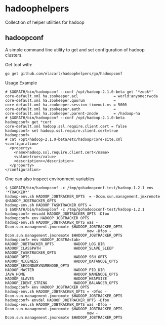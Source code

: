 hadoophelpers
=============

Collection of helper utilities for hadoop

## hadoopconf

A simple command line utility to get and set configuration of hadoop
clusters.

Get tool with:

    go get github.com/elazarl/hadoophelpers/go/hadoopconf

Usage Example

    # $GOPATH/bin/hadoopconf --conf /opt/hadoop-2.1.0-beta get '*zook*'
    core-default.xml ha.zookeeper.acl                = world:anyone:rwcda
    core-default.xml ha.zookeeper.quorum             =
    core-default.xml ha.zookeeper.session-timeout.ms = 5000
    core-default.xml ha.zookeeper.auth               =
    core-default.xml ha.zookeeper.parent-znode       = /hadoop-ha
    # $GOPATH/bin/hadoopconf --conf /opt/hadoop-2.1.0-beta
    hadoopconf> get *cert
    core-default.xml hadoop.ssl.require.client.cert = false
    hadoopconf> set hadoop.ssl.require.client.cert=true
    hadoopconf>
    # cat /opt/hadoop-2.1.0-beta/etc/hadoop/core-site.xml
    <configuration>
      <property>
        <name>hadoop.ssl.require.client.cert</name>
        <value>true</value>
        <description></description>
      </property>
    </configuration> 

One can also inspect environment variables

    $ $GOPATH/bin/hadoopconf -c /tmp/gohadoopconf-test/hadoop-1.2.1 env '*TRACKER*'
    hadoop-env.sh HADOOP_JOBTRACKER_OPTS  = -Dcom.sun.management.jmxremote $HADOOP_JOBTRACKER_OPTS
    hadoop-env.sh HADOOP_TASKTRACKER_OPTS =
    $ $GOPATH/bin/hadoopconf -c /tmp/gohadoopconf-test/hadoop-1.2.1
    hadoopconf> envadd HADOOP_JOBTRACKER_OPTS -Dfoo
    hadoopconf> env HADOOP_JOBTRACKER_OPTS
    hadoop-env.sh HADOOP_JOBTRACKER_OPTS was -Dcom.sun.management.jmxremote $HADOOP_JOBTRACKER_OPTS
                                         now -Dfoo -Dcom.sun.management.jmxremote $HADOOP_JOBTRACKER_OPTS
    hadoopconf> env HADOOP_JOBTRA<tab>
    HADOOP_JOBTRACKER_OPTS         HADOOP_LOG_DIR                 HADOOP_CLASSPATH               HADOOP_SLAVE_SLEEP             HADOOP_TASKTRACKER_OPTS
    HADOOP_OPTS                    HADOOP_SSH_OPTS                HADOOP_NICENESS                HADOOP_DATANODE_OPTS           HADOOP_SECONDARYNAMENODE_OPTS
    HADOOP_MASTER                  HADOOP_PID_DIR                 JAVA_HOME                      HADOOP_NAMENODE_OPTS
    HADOOP_SLAVES                  HADOOP_HEAPSIZE                HADOOP_IDENT_STRING            HADOOP_BALANCER_OPTS
    hadoopconf> env HADOOP_JOBTRACKER_OPTS
    hadoop-env.sh HADOOP_JOBTRACKER_OPTS = -Dfoo -Dcom.sun.management.jmxremote $HADOOP_JOBTRACKER_OPTS
    hadoopconf> envdel HADOOP_JOBTRACKER_OPTS -Dfoo
    hadoop-env.sh HADOOP_JOBTRACKER_OPTS was -Dfoo -Dcom.sun.management.jmxremote $HADOOP_JOBTRACKER_OPTS
                                         now -Dcom.sun.management.jmxremote $HADOOP_JOBTRACKER_OPTS

